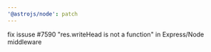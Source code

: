 ```yaml
---
'@astrojs/node': patch
---
```


fix issuse #7590 "res.writeHead is not a function" in Express/Node middleware
